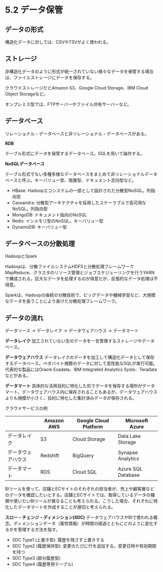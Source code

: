 # 5.2 データ保管

## データの形式

構造化データに対しては、CSVやTSVがよく使われる。

## ストレージ

非構造化データのように形式が統一されていない様々なデータを保管する場合は、ファイルストレージにデータを保存する。

クラウドストレージだとAmazon S3、Google Cloud Storage、IBM Cloud Object Storageなど。

オンプレミス型では、FTPサーバーやファイル共有サーバーなど。

## データベース

リレーショナル・データベースと非リレーショナル・データベースがある。

**RDB**

テーブル形式にデータを保管するデータベース。SQLを用いて操作する。

**NoSQLデータベース**

テーブル形式でない多種多様なデータベースをまとめて非リレーショナルデータベースと呼ぶ。キーバリュー型、階層型、ドキュメント志向型など。

- HBase: Hadoopエコシステムの一部として設計された分散型NoSQL。列指向型
- Cassandra: 分散型アーキテクチャを採用したスケーラブルで高可用なNoSQL。列指向型
- MongoDB: ドキュメント指向のNoSQL
- Redis: インメモリ型のNoSQL。キーバリュー型
- DynamoDB: キーバリュー型

## データベースの分散処理

HadoopとSpark

Hadoopは、分散ファイルシステムHDFSと分散処理フレームワークMapReduce、クラスタのリソース管理とジョブスケジューリングを行うYARNで構成される。巨大なデータを処理するのが得意だが、反復的なデータ処理は不得意。

Sparkは、Hadoopの後続の分散技術で、ビッグデータや機械学習など、大規模なデータを扱うことにより長けた分散処理フレームワーク。

## データの流れ

データソース -> データレイク -> データウェアハウス -> データマート

**データレイク** 加工されていない生のデータを一言管理するストレージやデータベース。

**データウェアハウス** データレイクのデータを加工して構造化データとして保存するデータベース。ペダバイト規模のデータに対して高性能なSQLが実行可能。代表的な製品にはOracle Exadata、IBM Integrated Analytics Syste、Teradataなどがある。

**データマート** 具体的な活用目的に特化した形でデータを保存する場所がデータマート。データウェアハウス内に保存されることもあるが、データウェアハウスよりも規模が小さく、目的に特化した集計済みデータが保存される。

クラウドサービスの例

| |Amazon AWS|Google Cloud Platform|Microsoft Azure|
|--|--|--|--|
|データレイク|S3|Cloud Storage|Data Lake Storage|
|データウェアハウス|Redshift|BigQuery|Synapse Analytics|
|データマート|RDS|Cloud SQL|Azure SQL Database|

BIツールを使って、店舗とECサイトのそれぞれの担当者が、売上や顧客層などのデータを確認したいとする。店舗とECサイトでは、取得しているデータの種類や使いたいBIツールが異なることも考えられる。こうした場合、それぞれに特化したデータマートを作成することが適切と考えられる。

**スロー・チェンジ・ディメンション(SDC)** データウェアハウスやBIで使われる概念。ディメンションデータ（属性情報）が時間の経過とともにどのように変化するかを管理する方法を指す。

- SDC Type1 (上書き型): 履歴を残さず上書きする
- SDC Type2 (履歴保持型): 変更のたびに行を追加する。変更日時や有効期間を持つ
- SDC Type3 (部分履歴型)
- SDC Type4 (履歴専用テーブル)

